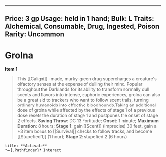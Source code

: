 
---
Price: 3 gp
Usage: held in 1 hand;
Bulk: L
Traits: Alchemical, Consumable, Drug, Ingested, Poison
Rarity: Uncommon
---

# Grolna

**Item 1**

> This [[Caligni]] -made, murky-green drug supercharges a creature's olfactory senses at the expense of dulling their mind. Popular throughout the Darklands for its ability to transform normally dull scents and flavors into intense, euphoric experiences, grolna can also be a great aid to trackers who want to follow scent trails, turning ordinary humanoids into effective bloodhounds.Taking an additional dose of grolna while affected by the effects of stage 1 of a previous dose resets the duration of stage 1 and postpones the onset of stage 2 effects.
**Saving Throw**: DC 13 Fortitude;
**Onset**: 1 minute;
**Maximum Duration**: 8 hours;
**Stage 1**: gain [[Scent]] (imprecise) 30 feet, gain a +3 item bonus to [[Survival]] checks to follow tracks, and become [[Stupefied 1]] (1 hour);
**Stage 2**: stupefied 2 (6 hours)

```ad-embed-ability
title: **Activate**
*⬻{.Pathfinder}* Interact 
```
